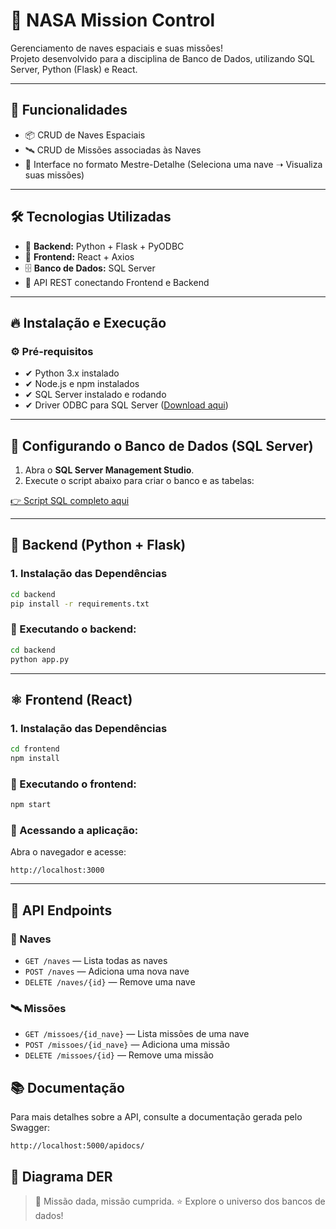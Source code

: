 # 🚀 NASA Mission Control

Gerenciamento de naves espaciais e suas missões!  
Projeto desenvolvido para a disciplina de Banco de Dados, utilizando SQL Server, Python (Flask) e React.

---

## 🌌 Funcionalidades

- 📦 CRUD de Naves Espaciais
- 🛰️ CRUD de Missões associadas às Naves
- 🎯 Interface no formato Mestre-Detalhe (Seleciona uma nave ➝ Visualiza suas missões)

---

## 🛠️ Tecnologias Utilizadas

- 🔹 **Backend:** Python + Flask + PyODBC
- 🔸 **Frontend:** React + Axios
- 🗄️ **Banco de Dados:** SQL Server
- 🔗 API REST conectando Frontend e Backend

---

## 🔥 Instalação e Execução

### ⚙️ Pré-requisitos

- ✔ Python 3.x instalado
- ✔ Node.js e npm instalados
- ✔ SQL Server instalado e rodando
- ✔ Driver ODBC para SQL Server ([Download aqui](https://learn.microsoft.com/sql/connect/odbc/download-odbc-driver-for-sql-server))

---

## 📄 Configurando o Banco de Dados (SQL Server)

1. Abra o **SQL Server Management Studio**.
2. Execute o script abaixo para criar o banco e as tabelas:

[👉 Script SQL completo aqui](./database/nasaMissions_script.sql)  

---

## 🐍 Backend (Python + Flask)
### 1. Instalação das Dependências

```bash
cd backend
pip install -r requirements.txt
```

### 🔸 Executando o backend:
```bash
cd backend
python app.py
```

---

## ⚛️ Frontend (React)
### 1. Instalação das Dependências

```bash
cd frontend
npm install
```
### 🔸 Executando o frontend:
```bash 
npm start
```
### 🔸 Acessando a aplicação:
Abra o navegador e acesse:
```
http://localhost:3000
```

---

## 🔗 API Endpoints

### 🚀 Naves
- `GET /naves` — Lista todas as naves
- `POST /naves` — Adiciona uma nova nave
- `DELETE /naves/{id}` — Remove uma nave

### 🛰️ Missões
- `GET /missoes/{id_nave}` — Lista missões de uma nave
- `POST /missoes/{id_nave}` — Adiciona uma missão
- `DELETE /missoes/{id}` — Remove uma missão


## 📚 Documentação
Para mais detalhes sobre a API, consulte a documentação gerada pelo Swagger:
```
http://localhost:5000/apidocs/
```

## 📑 Diagrama DER


>🌟 Missão dada, missão cumprida.
>⭐ Explore o universo dos bancos de dados!